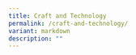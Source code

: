 ```yaml
---
title: Craft and Technology
permalink: /craft-and-technology/
variant: markdown
description: ""
---
```

